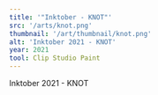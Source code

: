 ```yaml
---
title: '"Inktober - KNOT"'
src: '/arts/knot.png'
thumbnail: '/art/thumbnail/knot.png'
alt: 'Inktober 2021 - KNOT'
year: 2021
tool: Clip Studio Paint
---
```


Inktober 2021 - KNOT

